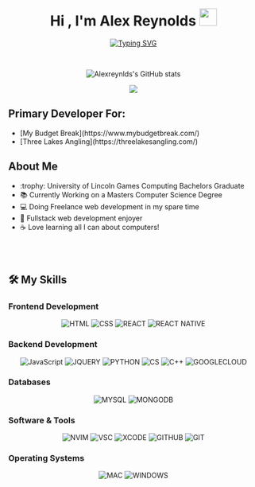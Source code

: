 <h1 align="center">Hi , I'm Alex Reynolds <img src="https://media.giphy.com/media/hvRJCLFzcasrR4ia7z/giphy.gif" width="35"></h1>
<p align="center">
  <a href="https://git.io/typing-svg"><img src="https://readme-typing-svg.demolab.com?font=Fira+Code&pause=1000&center=true&vCenter=true&random=false&width=435&lines=Alex+Reynolds;Web+Developer;Computer+Science+Masters+Student;All+Around+Nerd" alt="Typing SVG" /></a>
</p>
<br>

<p align="center"> 
  <img src="https://github-stats-ruddy.vercel.app/api?username=alexreynlds&show_icons=true&theme=transparent" alt="Alexreynlds's GitHub stats" />
</p>
<p align="center"> 
  <img src="https://komarev.com/ghpvc/?username=alexreynlds"/>
</p>


<h2>Primary Developer For:</h2>
<ul>
  <li>[My Budget Break](https://www.mybudgetbreak.com/)</li>
  <li>[Three Lakes Angling](https://threelakesangling.com/)</li>
</ul>

<h2>About Me</h2>
<ul>
  <li>:trophy: University of Lincoln Games Computing Bachelors Graduate</li>
  <li>📚 Currently Working on a Masters Computer Science Degree</li>
  <li>💻 Doing Freelance web development in my spare time</li>
  <li>💙 Fullstack web development enjoyer</li>
  <li>☕ Love learning all I can about computers!</li>
</ul>

<br>
<br>

<h2>🛠️ My Skills</h2>
<h3>Frontend Development</h3>
<p align="center">
  <img alt="HTML" src="https://img.shields.io/badge/HTML-239120?style=for-the-badge&logo=html5&logoColor=white">
  <img alt="CSS" src="https://img.shields.io/badge/CSS-239120?&style=for-the-badge&logo=css3&logoColor=white">
  <img alt="REACT" src="https://img.shields.io/badge/React-20232A?style=for-the-badge&logo=react&logoColor=61DAFB">
  <img alt="REACT NATIVE" src="https://img.shields.io/badge/React_Native-20232A?style=for-the-badge&logo=react&logoColor=61DAFB">
</p>
<h3>Backend Development</h3>
<p align="center">
  <img alt="JavaScript" src="https://img.shields.io/badge/JavaScript-F7DF1E?style=for-the-badge&logo=javascript&logoColor=black">
  <img alt="JQUERY" src="https://img.shields.io/badge/jQuery-0769AD?style=for-the-badge&logo=jquery&logoColor=white">
  <img alt="PYTHON" src="https://img.shields.io/badge/Python-14354C?style=for-the-badge&logo=python&logoColor=white">
  <img alt="CS" src="https://img.shields.io/badge/C%23-239120?style=for-the-badge&logo=c-sharp&logoColor=white">
  <img alt="C++" src="https://img.shields.io/badge/C%2B%2B-00599C?style=for-the-badge&logo=c%2B%2B&logoColor=white">
  <img alt="GOOGLECLOUD" src="https://img.shields.io/badge/Google_Cloud-4285F4?style=for-the-badge&logo=google-cloud&logoColor=white">
</p>
<h3>Databases</h3>
<p align="center">
  <img alt="MYSQL" src="https://img.shields.io/badge/MySQL-00000F?style=for-the-badge&logo=mysql&logoColor=white">
  <img alt="MONGODB" src="https://img.shields.io/badge/MongoDB-4EA94B?style=for-the-badge&logo=mongodb&logoColor=white">
</p>
<h3>Software & Tools</h3>
<p align="center">
  <img alt="NVIM" src="https://img.shields.io/badge/NeoVim-%2357A143.svg?&style=for-the-badge&logo=neovim&logoColor=white">
  <img alt="VSC" src="https://img.shields.io/badge/Visual_Studio_Code-0078D4?style=for-the-badge&logo=visual%20studio%20code&logoColor=white">
  <img alt="XCODE" src="https://img.shields.io/badge/Xcode-007ACC?style=for-the-badge&logo=Xcode&logoColor=white">
  <img alt="GITHUB" src="https://img.shields.io/badge/GitHub-100000?style=for-the-badge&logo=github&logoColor=white">
  <img alt="GIT" src="https://img.shields.io/badge/GIT-E44C30?style=for-the-badge&logo=git&logoColor=white">
</p>
<h3>Operating Systems</h3>
<p align="center">
  <img alt="MAC" src="https://img.shields.io/badge/mac%20os-000000?style=for-the-badge&logo=apple&logoColor=white">
  <img alt="WINDOWS" src="https://img.shields.io/badge/Windows-0078D6?style=for-the-badge&logo=windows&logoColor=white">
 
</p>
<!--
**alexreynlds/alexreynlds** is a ✨ _special_ ✨ repository because its `README.md` (this file) appears on your GitHub profile.
- 👯 I’m looking to collaborate on ...
- 🤔 I’m looking for help with ...
- 💬 Ask me about ...
- 📫 How to reach me: ...
- 😄 Pronouns: ...
- ⚡ Fun fact: ...
-->
